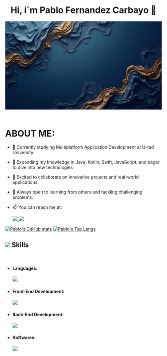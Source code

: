 <div aling=center">
<h1 align= "center"> Hi, i´m Pablo Fernandez Carbayo 👋</h1>
<img src="https://github.com/PabloFDZcarbayo/PabloFDZcarbayo/blob/main/img-kNFTtddelWkiF3SajvDHR.jpeg" />
</div>
</br>

<h1 aling= "left">ABOUT ME:</h1>  

- 🔭 Currently studying Multiplatform Application Development at U-tad University.
- 🌱 Expanding my knowledge in Java, Kotlin, Swift, JavaScript, and eager to dive into new technologies
- 👯  Excited to collaborate on innovative projects and real-world applications.
- 🤔 Always open to learning from others and tackling challenging problems.
- 📫 You can reach me at:

  
  <div align="left">
  <a href="https://www.linkedin.com/in/pablo-fernandez-carbayo-505b11141/" target="_blank">
   <img src="https://skillicons.dev/icons?i=linkedin)](https://skillicons.dev">
  </a>  
  <a href="mailto:pablo.fernandez.carbayo@gmail.com" target= "_blank">
     <img src="https://skillicons.dev/icons?i=gmail)](https://skillicons.dev">
  </a>
</div>


[![Pablo's GitHub stats](https://github-readme-stats.vercel.app/api?username=PabloFDZcarbayo&includeallcommits=true&show_icons=true&theme=tokyonight)](https://github.com/PabloFDZcarbayo/github-readme-stats)
[![Pablo's Top Langs](https://github-readme-stats.vercel.app/api/top-langs/?username=PabloFDZcarbayo&layout=compact&theme=tokyonight&langs_count=8)](https://github.com/PabloFDZcarbayo/github-readme-stats)



## <img src="https://media2.giphy.com/media/QssGEmpkyEOhBCb7e1/giphy.gif?cid=ecf05e47a0n3gi1bfqntqmob8g9aid1oyj2wr3ds3mg700bl&rid=giphy.gif" width ="25"><b> Skills</b>
<br>


<ul>
<li>
<h4>Languages: </h4>
<div aling="left"> 
  <img src="https://skillicons.dev/icons?i=java,kotlin,js,swift,)](https://skillicons.dev">
</div>
</li> 

<li>
  <h4>Front-End Development: </h4>
  <div align="left">
    <img src="https://skillicons.dev/icons?i=html,css,tailwind,angular,netlify,)](https://skillicons.dev">
  </div>
</li>

<li>
  <h4>Back-End Development: </h4>
  <div align="left">
    <img src="https://skillicons.dev/icons?i=spring,mongodb,mysql,postgres,postman,firebase,)](https://skillicons.dev">
  </div>
</li>


<li>
  <h4>Softwares: </h4>
  <div align="left">
   <img src="https://skillicons.dev/icons?i=github,idea,androidstudio,pycharm,webstorm,)](https://skillicons.dev">
  </div>
</li>



  
</ul>












